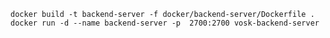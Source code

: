 
`docker build -t backend-server -f docker/backend-server/Dockerfile .`
`docker run -d --name backend-server -p  2700:2700 vosk-backend-server`

<!-- online2-tcp-nnet3-decode-faster: error while loading shared libraries: libkaldi-online2.so: cannot open shared object file: No such file or directory -->